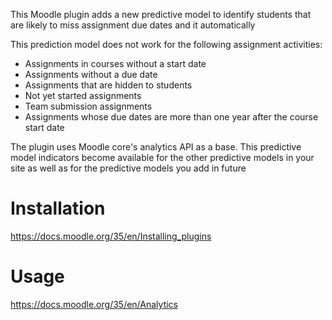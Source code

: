 This Moodle plugin adds a new predictive model to identify students that are likely to miss assignment due dates and it automatically 

This prediction model does not work for the following assignment activities:
- Assignments in courses without a start date
- Assignments without a due date
- Assignments that are hidden to students
- Not yet started assignments
- Team submission assignments
- Assignments whose due dates are more than one year after the course start date

The plugin uses Moodle core's analytics API as a base. This predictive model indicators become available for the other predictive models in your site as well as for the predictive models you add in future

# Installation

https://docs.moodle.org/35/en/Installing_plugins

# Usage

https://docs.moodle.org/35/en/Analytics
